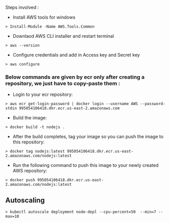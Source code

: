 Steps involved : 

- Install AWS tools for windows 

```
> Install-Module -Name AWS.Tools.Common
```

- Downlaod AWS CLI installer and restart terminal

```
> aws --version
```

- Configure credentials and add in Access key and Secret key

```
> aws configure
```
### Below commands are given by ecr only after creating a repository, we just have to copy-paste them : 

- Login to your ecr repository: 

```
> aws ecr get-login-password | docker login --username AWS --password-stdin 995054106418.dkr.ecr.us-east-2.amazonaws.com
```

- Build the image: 

```
> docker build -t nodejs .
```

- After the build completes, tag your image so you can push the image to this repository:

```
> docker tag nodejs:latest 995054106418.dkr.ecr.us-east-2.amazonaws.com/nodejs:latest
```

- Run the following command to push this image to your newly created AWS repository:

```
> docker push 995054106418.dkr.ecr.us-east-2.amazonaws.com/nodejs:latest

```

## Autoscaling 

```
> kubectl autoscale deployment node-depl --cpu-percent=50  --min=7 --max=10
```

